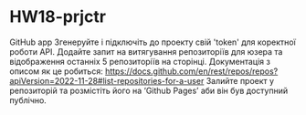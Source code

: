 # HW18-prjctr
GitHub app
Згенеруйте і підключіть до проекту свій 'token' для коректної роботи API.
Додайте запит на витягування репозиторіїв для юзера та відображення останніх 5 репозиторіїв на сторінці.
Документація з описом як це робиться: https://docs.github.com/en/rest/repos/repos?apiVersion=2022-11-28#list-repositories-for-a-user
Залийте проект у репозиторій та розмістіть його на ‘Github Pages’ аби він був доступний публічно.
